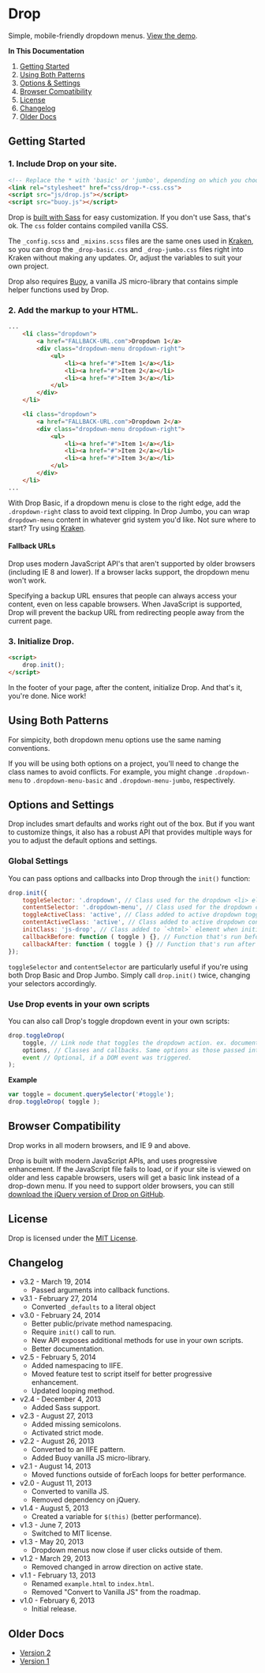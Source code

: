 # Drop
Simple, mobile-friendly dropdown menus. [View the demo](http://cferdinandi.github.io/drop/).

**In This Documentation**

1. [Getting Started](#getting-started)
3. [Using Both Patterns](#using-both-patterns)
4. [Options & Settings](#options-and-settings)
2. [Browser Compatibility](#browser-compatibility)
6. [License](#license)
5. [Changelog](#changelog)
7. [Older Docs](#older-docs)



## Getting Started

### 1. Include Drop on your site.

```html
<!-- Replace the * with 'basic' or 'jumbo', depending on which you choose -->
<link rel="stylesheet" href="css/drop-*-css.css">
<script src="js/drop.js"></script>
<script src="buoy.js"></script>
```

Drop is [built with Sass](http://sass-lang.com/) for easy customization. If you don't use Sass, that's ok. The `css` folder contains compiled vanilla CSS.

The `_config.scss` and `_mixins.scss` files are the same ones used in [Kraken](http://cferdinandi.github.io/kraken/), so you can drop the `_drop-basic.css` and `_drop-jumbo.css` files right into Kraken without making any updates. Or, adjust the variables to suit your own project.

Drop also requires [Buoy](http://cferdinandi.github.io/buoy/), a vanilla JS micro-library that contains simple helper functions used by Drop.

### 2. Add the markup to your HTML.

```html
...
	<li class="dropdown">
		<a href="FALLBACK-URL.com">Dropdown 1</a>
		<div class="dropdown-menu dropdown-right">
			<ul>
				<li><a href="#">Item 1</a></li>
				<li><a href="#">Item 2</a></li>
				<li><a href="#">Item 3</a></li>
			</ul>
		</div>
	</li>

	<li class="dropdown">
		<a href="FALLBACK-URL.com">Dropdown 2</a>
		<div class="dropdown-menu dropdown-right">
			<ul>
				<li><a href="#">Item 1</a></li>
				<li><a href="#">Item 2</a></li>
				<li><a href="#">Item 3</a></li>
			</ul>
		</div>
	</li>
...
```

With Drop Basic, if a dropdown menu is close to the right edge, add the `.dropdown-right` class to avoid text clipping. In Drop Jumbo, you can wrap `dropdown-menu` content in whatever grid system you'd like. Not sure where to start? Try using [Kraken](http://cferdinandi.github.io/kraken/).

#### Fallback URLs

Drop uses modern JavaScript API's that aren't supported by older browsers (including IE 8 and lower). If a browser lacks support, the dropdown menu won't work.

Specifying a backup URL ensures that people can always access your content, even on less capable browsers. When JavaScript is supported, Drop will prevent the backup URL from redirecting people away from the current page.

### 3. Initialize Drop.

```html
<script>
	drop.init();
</script>
```

In the footer of your page, after the content, initialize Drop. And that's it, you're done. Nice work!



## Using Both Patterns

For simpicity, both dropdown menu options use the same naming conventions.

If you will be using both options on a project, you'll need to change the class names to avoid conflicts. For example, you might change `.dropdown-menu` to `.dropdown-menu-basic` and `.dropdown-menu-jumbo`, respectively.



## Options and Settings

Drop includes smart defaults and works right out of the box. But if you want to customize things, it also has a robust API that provides multiple ways for you to adjust the default options and settings.

### Global Settings

You can pass options and callbacks into Drop through the `init()` function:

```javascript
drop.init({
	toggleSelector: '.dropdown', // Class used for the dropdown <li> element
	contentSelector: '.dropdown-menu', // Class used for the dropdown content <div>
	toggleActiveClass: 'active', // Class added to active dropdown toggles
	contentActiveClass: 'active', // Class added to active dropdown content
	initClass: 'js-drop', // Class added to `<html>` element when initiated
	callbackBefore: function ( toggle ) {}, // Function that's run before a dropdown is toggled
	callbackAfter: function ( toggle ) {} // Function that's run after a dropdown is toggled
});
```

`toggleSelector` and `contentSelector` are particularly useful if you're using both Drop Basic and Drop Jumbo. Simply call `drop.init()` twice, changing your selectors accordingly.

### Use Drop events in your own scripts

You can also call Drop's toggle dropdown event in your own scripts:

```javascript
drop.toggleDrop(
	toggle, // Link node that toggles the dropdown action. ex. document.querySelector('#toggle')
	options, // Classes and callbacks. Same options as those passed into the init() function.
	event // Optional, if a DOM event was triggered.
);
```

**Example**

```javascript
var toggle = document.querySelector('#toggle');
drop.toggleDrop( toggle );
```


## Browser Compatibility

Drop works in all modern browsers, and IE 9 and above.

Drop is built with modern JavaScript APIs, and uses progressive enhancement. If the JavaScript file fails to load, or if your site is viewed on older and less capable browsers, users will get a basic link instead of a drop-down menu. If you need to support older browsers, you can still [download the jQuery version of Drop on GitHub](https://github.com/cferdinandi/drop/tree/archive-v1).



## License
Drop is licensed under the [MIT License](http://gomakethings.com/mit/).



## Changelog

* v3.2 - March 19, 2014
	* Passed arguments into callback functions.
* v3.1 - February 27, 2014
	* Converted `_defaults` to a literal object
* v3.0 - February 24, 2014
	* Better public/private method namespacing.
	* Require `init()` call to run.
	* New API exposes additional methods for use in your own scripts.
	* Better documentation.
* v2.5 - February 5, 2014
	* Added namespacing to IIFE.
	* Moved feature test to script itself for better progressive enhancement.
	* Updated looping method.
* v2.4 - December 4, 2013
	* Added Sass support.
* v2.3 - August 27, 2013
	* Added missing semicolons.
	* Activated strict mode.
* v2.2 - August 26, 2013
	* Converted to an IIFE pattern.
	* Added Buoy vanilla JS micro-library.
* v2.1 - August 14, 2013
	* Moved functions outside of forEach loops for better performance.
* v2.0 - August 11, 2013
	* Converted to vanilla JS.
	* Removed dependency on jQuery.
* v1.4 - August 5, 2013
	* Created a variable for `$(this)` (better performance).
* v1.3 - June 7, 2013
	* Switched to MIT license.
* v1.3 - May 20, 2013
	* Dropdown menus now close if user clicks outside of them.
* v1.2 - March 29, 2013
	* Removed changed in arrow direction on active state.
* v1.1 - February 13, 2013
	* Renamed `example.html` to `index.html`.
	* Removed "Convert to Vanilla JS" from the roadmap.
* v1.0 - February 6, 2013
	* Initial release.



## Older Docs

* [Version 2](http://cferdinandi.github.io/drop/archive/v2/)
* [Version 1](https://github.com/cferdinandi/drop/tree/archive-v1)